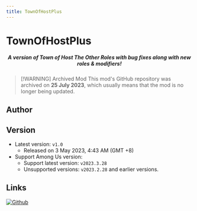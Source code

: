 ```yaml
---
title: TownOfHostPlus
---
```

# TownOfHostPlus

<div align="center">
<h5>A version of Town of Host The Other Roles with bug fixes along with new roles & modifiers!</h5>
</div>

> [!WARNING] Archived Mod
> This mod's GitHub repository was archived on **25 July 2023**, which usually means that the mod is no longer being updated.

<script setup>
import { VPTeamMembers } from 'vitepress/theme'

const members = [
  {
    avatar: '/Image/Loonie.png',
    name: 'Loonie',
    title: 'Developer',
    links: [
      { icon: 'github', link: 'https://github.com/ItzLoonie' },
      { icon: 'twitter', link: 'https://twitter.com/ItzLoonie' },
      { icon: 'youtube', link: 'https://youtube.com/@Loonie-Toons' }
    ]
  }
]

</script>

## Author

<div align="center">
<VPTeamMembers size="small" :members="members" />
</div>

## Version
- Latest version: `v1.0`
  - Released on 3 May 2023, 4:43 AM (GMT +8) 
- Support Among Us version:
    - Support latest version: `v2023.3.28`
    - Unsupported versions: `v2023.2.28` and earlier versions.

## Links

[![Github](https://badgen.net/badge/Github/Repository/github?icon=github)](https://github.com/ItzLoonie/TownOfHostPlus)